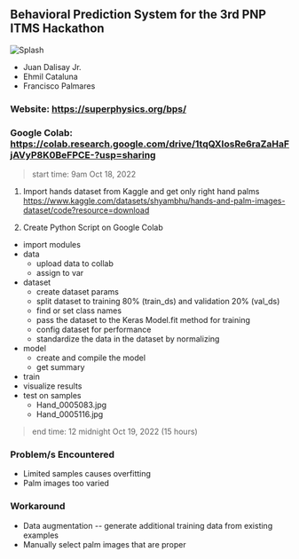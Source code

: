 ## Behavioral Prediction System for the 3rd PNP ITMS Hackathon

![Splash](bps.jpg)

- Juan Dalisay Jr.
- Ehmil Cataluna
- Francisco Palmares

### Website: https://superphysics.org/bps/

### Google Colab: https://colab.research.google.com/drive/1tqQXIosRe6raZaHaFjAVyP8K0BeFPCE-?usp=sharing


> start time: 9am Oct 18, 2022

1. Import hands dataset from Kaggle and get only right hand palms  https://www.kaggle.com/datasets/shyambhu/hands-and-palm-images-dataset/code?resource=download

2. Create Python Script on Google Colab

- import modules
- data
  - upload data to collab  
  - assign to var
- dataset
  - create dataset params
  - split dataset to training 80% (train_ds) and validation 20% (val_ds)
  - find or set class names
  - pass the dataset to the Keras Model.fit method for training 
  - config dataset for performance
  - standardize the data in the dataset by normalizing
- model
  - create and compile the model
  - get summary
- train
- visualize results
- test on samples
  - Hand_0005083.jpg
  - Hand_0005116.jpg


> end time: 12 midnight Oct 19, 2022 (15 hours)




### Problem/s Encountered

- Limited samples causes overfitting
- Palm images too varied

### Workaround

- Data augmentation -- generate additional training data from existing examples
- Manually select palm images that are proper
